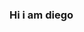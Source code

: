 ### Hi i am diego

<!--
**22112211221122/22112211221122** is a ✨ _special_ ✨ repository because its `README.md` (this file) appears on your GitHub profile.

Here are some ideas to get you started:

- 🔭 I’m currently working on  jogos
- 🌱 I’m currently learning  pensamento computacional
- 👯 I’m looking to collaboratem em estudo
- 🤔 I’m looking for help with  estudods
- 📫 How to reach me: @diego.ferreirada.rocha@escola.pr.gov.bre
- 😄 Pronouns: ele/delee
- 
-
